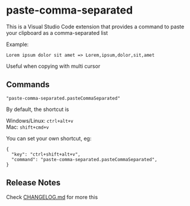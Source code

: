 # paste-comma-separated

This is a Visual Studio Code extension that provides a command to paste your clipboard as a comma-separated list

Example:
```
Lorem ipsum dolor sit amet => Lorem,ipsum,dolor,sit,amet
```

Useful when copying with multi cursor

## Commands

`"paste-comma-separated.pasteCommaSeparated"`

By default, the shortcut is

Windows/Linux: `ctrl+alt+v`  
Mac: `shift+cmd+v`

You can set your own shortcut, eg:

```
{
  "key": "ctrl+shift+alt+v",
  "command": "paste-comma-separated.pasteCommaSeparated",
}
```

## Release Notes

Check [CHANGELOG.md](CHANGELOG.md) for more this
